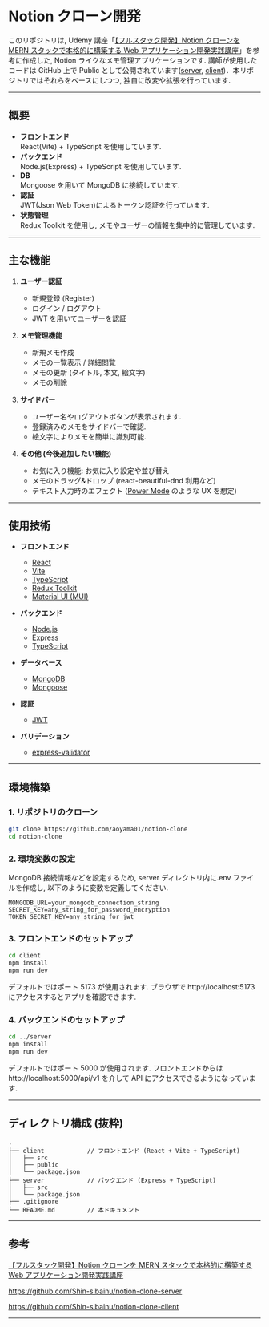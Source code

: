 # Notion クローン開発

このリポジトリは, Udemy 講座「[【フルスタック開発】Notion クローンを MERN スタックで本格的に構築する Web アプリケーション開発実践講座](https://www.udemy.com/course/notion-fullstack-webdev/?couponCode=KEEPLEARNING)」を参考に作成した, Notion ライクなメモ管理アプリケーションです. 講師が使用したコードは GitHub 上で Public として公開されています([server](https://github.com/Shin-sibainu/notion-clone-server), [client](https://github.com/Shin-sibainu/notion-clone-client))．本リポジトリではそれらをベースにしつつ, 独自に改変や拡張を行っています.

---

## 概要

- **フロントエンド**  
  React(Vite) + TypeScript を使用しています.
- **バックエンド**  
  Node.js(Express) + TypeScript を使用しています.
- **DB**  
  Mongoose を用いて MongoDB に接続しています.
- **認証**  
  JWT(Json Web Token)によるトークン認証を行っています.
- **状態管理**  
  Redux Toolkit を使用し, メモやユーザーの情報を集中的に管理しています.

---

## 主な機能

1. **ユーザー認証**

   - 新規登録 (Register)
   - ログイン / ログアウト
   - JWT を用いてユーザーを認証

2. **メモ管理機能**

   - 新規メモ作成
   - メモの一覧表示 / 詳細閲覧
   - メモの更新 (タイトル, 本文, 絵文字)
   - メモの削除

3. **サイドバー**

   - ユーザー名やログアウトボタンが表示されます.
   - 登録済みのメモをサイドバーで確認.
   - 絵文字によりメモを簡単に識別可能.

4. **その他 (今後追加したい機能)**
   - お気に入り機能: お気に入り設定や並び替え
   - メモのドラッグ&ドロップ (react-beautiful-dnd 利用など)
   - テキスト入力時のエフェクト ([Power Mode](https://github.com/hoovercj/vscode-power-mode) のような UX を想定)

---

## 使用技術

- **フロントエンド**

  - [React](https://react.dev/)
  - [Vite](https://vitejs.dev/)
  - [TypeScript](https://www.typescriptlang.org/)
  - [Redux Toolkit](https://redux-toolkit.js.org/)
  - [Material UI (MUI)](https://mui.com/)

- **バックエンド**

  - [Node.js](https://nodejs.org/)
  - [Express](https://expressjs.com/)
  - [TypeScript](https://www.typescriptlang.org/)

- **データベース**

  - [MongoDB](https://www.mongodb.com/)
  - [Mongoose](https://mongoosejs.com/)

- **認証**

  - [JWT](https://jwt.io/)

- **バリデーション**
  - [express-validator](https://express-validator.github.io/docs/)

---

## 環境構築

### 1. リポジトリのクローン

```bash
git clone https://github.com/aoyama01/notion-clone
cd notion-clone
```

### 2. 環境変数の設定

MongoDB 接続情報などを設定するため, server ディレクトリ内に.env ファイルを作成し, 以下のように変数を定義してください.

```dotenv
MONGODB_URL=your_mongodb_connection_string
SECRET_KEY=any_string_for_password_encryption
TOKEN_SECRET_KEY=any_string_for_jwt
```

### 3. フロントエンドのセットアップ

```bash
cd client
npm install
npm run dev
```

デフォルトではポート 5173 が使用されます. ブラウザで http://localhost:5173 にアクセスするとアプリを確認できます.

### 4. バックエンドのセットアップ

```bash
cd ../server
npm install
npm run dev
```

デフォルトではポート 5000 が使用されます. フロントエンドからは http://localhost:5000/api/v1 を介して API にアクセスできるようになっています.

---

## ディレクトリ構成 (抜粋)

```
.
├── client            // フロントエンド (React + Vite + TypeScript)
│   ├── src
│   ├── public
│   └── package.json
├── server            // バックエンド (Express + TypeScript)
│   ├── src
│   └── package.json
├── .gitignore
└── README.md         // 本ドキュメント
```

---

## 参考

[【フルスタック開発】Notion クローンを MERN スタックで本格的に構築する Web アプリケーション開発実践講座](https://www.udemy.com/course/notion-fullstack-webdev/?couponCode=KEEPLEARNING)

https://github.com/Shin-sibainu/notion-clone-server

https://github.com/Shin-sibainu/notion-clone-client

---
